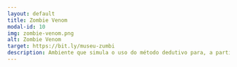 ```yaml
---
layout: default
title: Zombie Venom
modal-id: 10
img: zombie-venom.png
alt: Zombie Venom
target: https://bit.ly/museu-zumbi
description: Ambiente que simula o uso do método dedutivo para, a partir de evidências, deduzir uma nova informação. Neste ambiente/jogo, o usuário assume o papel de um médico que deve diagnosticar zumbis.
---
```

